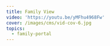 ```yaml
---
title: Family View
video: 'https://youtu.be/yMFhu4968Fw'
cover: /images/cms/vid-cov-6.jpg
topics:
  - family-portal
---
```


